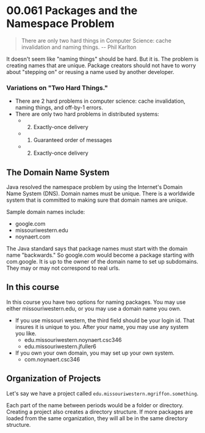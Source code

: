 # 00.061 Packages and the Namespace Problem

> There are only two hard things in Computer Science: cache invalidation and naming things.  -- Phil Karlton

It doesn't seem like "naming things" should be hard.  But it is.  The problem is creating names that are unique.  Package creators should not have to worry about "stepping on" or reusing a name used by another developer.

### Variations on "Two Hard Things."

- There are 2 hard problems in computer science: cache invalidation, naming things, and off-by-1 errors.
- There are only two hard problems in distributed systems: 
  - 2. Exactly-once delivery 
  - 1. Guaranteed order of messages 
  - 2. Exactly-once delivery

## The Domain Name System

Java resolved the namespace problem by using the Internet's Domain Name System (DNS).  Domain names must be unique.  There is a worldwide system that is committed to making sure that domain names are unique.

Sample domain names include:

- google.com
- missouriwestern.edu
- noynaert.com

The Java standard says that package names must start with the domain name "backwards."  So google.com would become a package starting with com.google.  It is up to the owner of the domain name to set up subdomains.  They may or may not correspond to real urls.  

## In this course

In this course you have two options for naming packages.  You may use either missouriwestern.edu, or you may use a domain name you own.

- If you use missouri western, the third field should be your login id.  That insures it is unique to you.  After your name, you may use any system you like.
  - edu.missouriwestern.noynaert.csc346
  - edu.missouriwestern.jfuller6
- If you own your own domain, you may set up your own system.
  - com.noynaert.csc346

## Organization of Projects

Let's say we have a project called `edu.missouriwestern.mgriffon.something`.

Each part of the name between periods would be a folder or directory.  Creating a project also creates a directory structure.  If more packages are loaded from the same organization, they will all be in the same directory structure.
